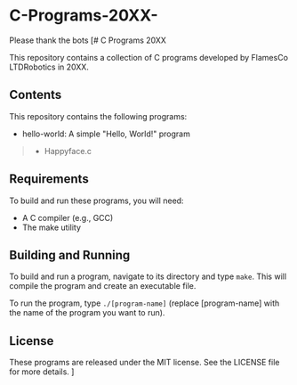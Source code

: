 # C-Programs-20XX-
Please thank the bots 
[# C Programs 20XX

This repository contains a collection of C programs developed by FlamesCo LTDRobotics in 20XX.

## Contents


This repository contains the following programs:

- hello-world: A simple "Hello, World!" program
 > * Happyface.c
## Requirements

To build and run these programs, you will need:

- A C compiler (e.g., GCC)
- The make utility

## Building and Running

To build and run a program, navigate to its directory and type `make`. This will compile the program and create an executable file.

To run the program, type `./[program-name]` (replace [program-name] with the name of the program you want to run).

## License

These programs are released under the MIT license. See the LICENSE file for more details.
]
